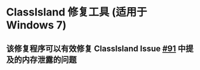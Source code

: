 # ClassIsland 修复工具 (适用于 Windows 7)
## 该修复程序可以有效修复 ClassIsland Issue [#91](https://github.com/ClassIsland/ClassIsland/issues/91) 中提及的内存泄露的问题
